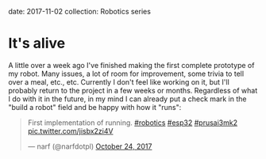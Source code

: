 date: 2017-11-02
collection: Robotics series

It's alive
==========

A little over a week ago I've finished making the first complete
prototype of my robot.  Many issues, a lot of room for improvement, some
trivia to tell over a meal, etc., etc.  Currently I don't feel like
working on it, but I'll probably return to the project in a few weeks or
months.  Regardless of what I do with it in the future, in my mind I can
already put a check mark in the "build a robot" field and be happy with
how it "runs":

<blockquote class="twitter-tweet" data-lang="en"><p lang="en" dir="ltr">First implementation of running. <a href="https://twitter.com/hashtag/robotics?src=hash&amp;ref_src=twsrc%5Etfw">#robotics</a> <a href="https://twitter.com/hashtag/esp32?src=hash&amp;ref_src=twsrc%5Etfw">#esp32</a> <a href="https://twitter.com/hashtag/prusai3mk2?src=hash&amp;ref_src=twsrc%5Etfw">#prusai3mk2</a> <a href="https://t.co/jisbx2zi4V">pic.twitter.com/jisbx2zi4V</a></p>&mdash; narf (@narfdotpl) <a href="https://twitter.com/narfdotpl/status/922899047504949249?ref_src=twsrc%5Etfw">October 24, 2017</a></blockquote>
<script async src="https://platform.twitter.com/widgets.js" charset="utf-8"></script>
